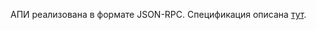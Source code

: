 АПИ реализована в формате JSON-RPC. Спецификация описана [тут](https://github.com/untek-doc/rpc/blob/main/README.md).

